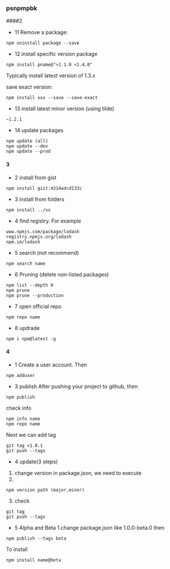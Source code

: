 ### psnpmpbk
####2
- 11
Remove a package:
```
npm uninstall package --save
```
- 12 
install specific version package
```
npm install pname@">1.1.0 <1.4.0" 
```
Typically install latest version of 1.3.x

save exact version:
```
npm install xxx --save --save-exact
```
- 13
install latest minor version (using tilde)
``` 
~1.2.1
```
- 14
update packages
```
npm update (all)
npm update --dev
npm update --prod
```

#### 3
- 2
install from gist
```
npm install gist:4314adcd133c
```
- 3
install from folders
```
npm install ../xx
```
- 4
find registry. For example
```
www.npmjs.com/package/lodash
registry.npmjs.org/lodash
npm.im/lodash
```
- 5
search (not recommend)
```
npm search name
```

- 6
Pruning (delete non-listed packages)
```
npm list --depth 0
npm prune
npm prune --production
```

- 7
open official repo
```
npm repo name
```

- 8
updrade
```
npm i npm@latest -g
```

#### 4

- 1
Create a user account. Then
```
npm adduser
```

- 3
publish
After pushing your project to github, then
```
npm publish
```
check info
```
npm info name
npm repo name
```
Next we can add tag
```
git tag v1.0.1
git push --tags
```
- 4
update(3 steps)
1. change version in package.json, we need to execute
2.
```
npm version path (major,minor)
```
3. check
```
git tag
git push --tags
```

- 5
Alpha and Beta
1.change package.json like 1.0.0-beta.0 then
```
npm publish --tags beta
```

To install
```
npm install name@beta
```




